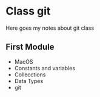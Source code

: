 # Class git

Here goes my notes about git class

## First Module
- MacOS
- Constants and variables
- Collecctions
- Data Types
- git
